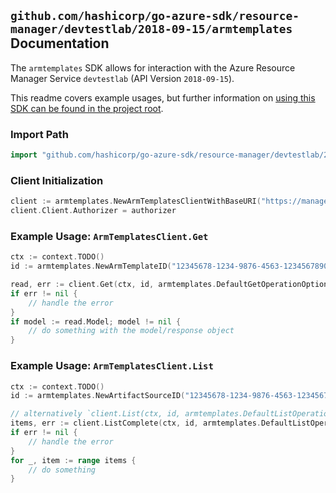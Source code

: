 
## `github.com/hashicorp/go-azure-sdk/resource-manager/devtestlab/2018-09-15/armtemplates` Documentation

The `armtemplates` SDK allows for interaction with the Azure Resource Manager Service `devtestlab` (API Version `2018-09-15`).

This readme covers example usages, but further information on [using this SDK can be found in the project root](https://github.com/hashicorp/go-azure-sdk/tree/main/docs).

### Import Path

```go
import "github.com/hashicorp/go-azure-sdk/resource-manager/devtestlab/2018-09-15/armtemplates"
```


### Client Initialization

```go
client := armtemplates.NewArmTemplatesClientWithBaseURI("https://management.azure.com")
client.Client.Authorizer = authorizer
```


### Example Usage: `ArmTemplatesClient.Get`

```go
ctx := context.TODO()
id := armtemplates.NewArmTemplateID("12345678-1234-9876-4563-123456789012", "example-resource-group", "labValue", "artifactSourceValue", "armTemplateValue")

read, err := client.Get(ctx, id, armtemplates.DefaultGetOperationOptions())
if err != nil {
	// handle the error
}
if model := read.Model; model != nil {
	// do something with the model/response object
}
```


### Example Usage: `ArmTemplatesClient.List`

```go
ctx := context.TODO()
id := armtemplates.NewArtifactSourceID("12345678-1234-9876-4563-123456789012", "example-resource-group", "labValue", "artifactSourceValue")

// alternatively `client.List(ctx, id, armtemplates.DefaultListOperationOptions())` can be used to do batched pagination
items, err := client.ListComplete(ctx, id, armtemplates.DefaultListOperationOptions())
if err != nil {
	// handle the error
}
for _, item := range items {
	// do something
}
```

